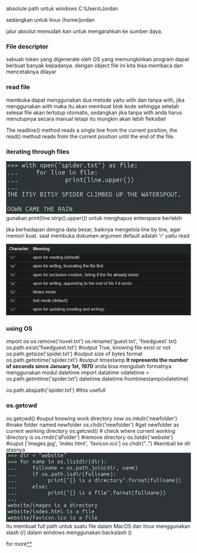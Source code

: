 absolute path untuk windows
C:\Users\Jordan

sedangkan untuk linux
/home/jordan

jalur absolut memudah kan untuk mengarahkan ke sumber daya. 

### File descriptor
sebuah token yang digenerate oleh OS yang memungkinkan program dapat berbuat banyak kepadanya. dengan object file ini kita bisa membaca dan mencetaknya dilayar

### read file
membuka dapat menggunakan dua metode yaitu with dan tanpa with, jika menggunakan with maka itu akan membuat blok kode sehingga setelah selesai file akan tertutup otomatis, sedangkan jika tanpa with anda harus menutupnya secara manual tetapi itu mungkin akan lebih fleksibel

The readline() method reads a single line from the current position, the read() method reads from the current position until the end of the file.

### iterating through files
![cb5379a9fa7eea6df9bbe1d49c0df351.png](../../../../../_resources/cb5379a9fa7eea6df9bbe1d49c0df351.png)
gunakan print(line.strip().upper()) untuk menghapus enterspace berlebih

jika berhadapan dengna data besar, baiknya mengelola line by line, agar memori kuat. saat membuka dokumen argumen default adalah 'r' yaitu read

![23dbcb5367635d34abcfcf5845da5237.png](../../../../../_resources/23dbcb5367635d34abcfcf5845da5237.png)


### using OS
import os
os.remove('novel.txt')
os.rename('guest.txt', 'fixedguest'.txt)
os.path.exist('fixedguest.txt') #output True, knowing file exist or not
os.path.getsize('spider.txt') #output size of bytes format
os.path.getmtime('spider.txt') #output timestamp **It represents the number of seconds since January 1st, 1970**
anda bisa mengubah formatnya menggunakan modul datetime
import datatime
vdatetime = os.path.getmtime('spider.txt') 
datetime.datetime.fromtimestamp(vdatetime)

os.path.abspath('spider.txt') #this usefull

### os.getcwd
os.getcwd() #ouput knowing work directory now
os.mkdir('newfolder') #make folder named newfolder
os.chdir('newfolder') #get newfolder as current working directory
os.getcwd() # check where current working directory is
os.rmdir('aFolder') #remove directory
os.listdir('website') #ouput ['images.jpg', 'index.html', 'favicon.ico']
 os.chdir("..") #kembali ke dir atasnya
![c8a554ebdf23edee94955cc62b0b4103.png](../../../../../_resources/c8a554ebdf23edee94955cc62b0b4103.png)
itu membuat full path untuk suatu file
dalam MacOS dan linux menggunakan slash (/)
dalam windows menggunakan backslash (\)

for more[*](https://docs.python.org/3/library/os.path.html)[*](https://docs.python.org/3/library/os.html)



